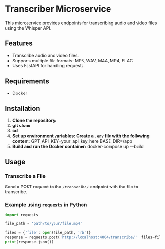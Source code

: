 # Transcriber Microservice

This microservice provides endpoints for transcribing audio and video files using the Whisper API.

## Features

- Transcribe audio and video files.
- Supports multiple file formats: MP3, WAV, M4A, MP4, FLAC.
- Uses FastAPI for handling requests.

## Requirements

- Docker

## Installation

1. **Clone the repository:**
2. **git clone <repository-url>**
3. **cd <repository-directory>**
4. **Set up environment variables: Create a `.env` file with the following content:**
GPT_API_KEY=your_api_key_here
BASE_DIR=/app
5. **Build and run the Docker container:**
docker-compose up --build

## Usage

### Transcribe a File

Send a POST request to the `/transcribe/` endpoint with the file to transcribe.

### Example using `requests` in Python

```python
import requests

file_path = 'path/to/your/file.mp4'

files = {'file': open(file_path, 'rb')}
response = requests.post('http://localhost:4004/transcribe/', files=files)
print(response.json())
